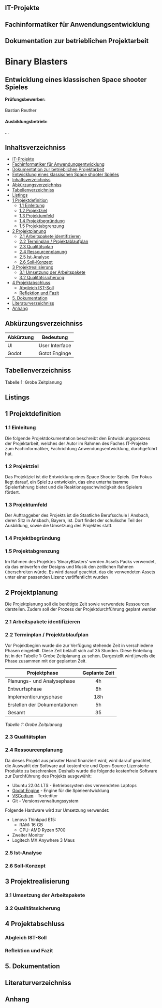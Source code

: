 ## IT-Projekte
## Fachinformatiker für Anwendungsentwicklung
## Dokumentation zur betrieblichen Projektarbeit
# Binary Blasters
## Entwicklung eines klassischen Space shooter Spieles


#### Prüfungsbewerber:
Bastian Reuther

#### Ausbildungsbetrieb:
...


## Inhaltsverzeichniss
- [IT-Projekte](#it-projekte)
- [Fachinformatiker für Anwendungsentwicklung](#fachinformatiker-für-anwendungsentwicklung)
- [Dokumentation zur betrieblichen Projektarbeit](#dokumentation-zur-betrieblichen-projektarbeit)
- [Entwicklung eines klassischen Space shooter Spieles](#entwicklung-eines-klassischen-space-shooter-spieles)
- [Inhaltsverzeichniss](#inhaltsverzeichniss)
- [Abkürzungsverzeichniss](#abkürzungsverzeichniss)
- [Tabellenverzeichniss](#tabellenverzeichniss)
- [Listings](#listings)
- [1 Projektdefinition](#1-projektdefinition)
  - [1.1 Einleitung](#11-einleitung)
  - [1.2 Projektziel](#12-projektziel)
  - [1.3 Projektumfeld](#13-projektumfeld)
  - [1.4 Projektbegründung](#14-projektbegründung)
  - [1.5 Projektabgrenzung](#15-projektabgrenzung)
- [2 Projektplanung](#2-projektplanung)
  - [2.1 Arbeitspakete identifizieren](#21-arbeitspakete-identifizieren)
  - [2.2 Terminplan / Projektablaufplan](#22-terminplan--projektablaufplan)
  - [2.3 Qualitätsplan](#23-qualitätsplan)
  - [2.4 Ressourcenplanung](#24-ressourcenplanung)
  - [2.5 Ist-Analyse](#25-ist-analyse)
  - [2.6 Soll-Konzept](#26-soll-konzept)
- [3 Projektrealisierung](#3-projektrealisierung)
  - [3.1 Umsetzung der Arbeitspakete](#31-umsetzung-der-arbeitspakete)
  - [3.2 Qualitätssicherung](#32-qualitätssicherung)
- [4 Projektabschluss](#4-projektabschluss)
  - [Abgleich IST-Soll](#abgleich-ist-soll)
  - [Reflektion und Fazit](#reflektion-und-fazit)
- [5. Dokumentation](#5-dokumentation)
- [Literaturverzeichniss](#literaturverzeichniss)
- [Anhang](#anhang)



## Abkürzungsverzeichniss
| Abkürzung | Bedeutung |
|--|--|
| UI | User Interface  |
| Godot | Gotot Enginge |

## Tabellenverzeichniss
Tabelle 1: Grobe Zeitplanung

## Listings

## 1 Projektdefinition
### 1.1 Einleitung
Die folgende Projektdokumentation beschreibt den Entwicklungsprozess der Projektarbeit,
welches der Autor im Rahmen des Faches IT-Projekte zum Fachinformatiker, Fachrichtung
Anwendungsentwicklung, durchgeführt hat.

### 1.2 Projektziel
Das Projektziel ist die Entwicklung eines Space Shooter Spiels. Der Fokus liegt darauf, ein Spiel zu entwickeln, das eine unterhaltsamme Spielerfahrung bietet und die Reaktionsgeschwindigkeit des Spielers fördert.

### 1.3 Projektumfeld
Der Auftraggeber des Projekts ist die Staatliche Berufsschule I Ansbach, deren Sitz in Ansbach, Bayern, ist. Dort findet der schulische Teil der Ausbildung, sowie die Umsetzung des Projektes statt.

### 1.4 Projektbegründung
### 1.5 Projektabgrenzung
Im Rahmen des Projektes 'BinaryBlasters' werden Assets Packs verwendet, da das entwerfen der Designs und Musik den zeitlichen Rahmen überschreiten würde. Es wird darauf geachtet, das die verwendeten Assets unter einer passenden Lizenz veröffentlicht wurden

## 2 Projektplanung
Die Projektplanung soll die benötigte Zeit sowie verwendete Ressourcen darstellen. Zudem soll der
Prozess der Projektdurchführung geplant werden
### 2.1 Arbeitspakete identifizieren
### 2.2 Terminplan / Projektablaufplan
Vor Projektbeginn wurde die zur Verfügung stehende Zeit in verschiedene Phasen eingeteilt. Diese Zeit
beläuft sich auf 35 Stunden. 
Diese Einteilung ist in der Tabelle 1: Grobe Zeitplanung zu sehen.
Dargestellt wird jeweils die Phase zusammen mit der geplanten Zeit.

| Projektphase | Geplante Zeit |
|--|:---:|
| Planungs- und Analysephase  | 4h |
| Entwurfsphase  | 8h |
| Implementierungsphase | 18h |
| Erstellen der Dokumentationen   | 5h |
| Gesamt  | 35 |
_Tabelle 1: Grobe Zeitplanung_



### 2.3 Qualitätsplan
### 2.4 Ressourcenplanung
Da dieses Projekt aus privater Hand finanziert wird, wird darauf geachtet, die Auswahlt der Software auf kostenfreie und Open-Source Lizensierte Produkte zu beschrenken. 
Deshalb wurde die folgende kostenfreie Software zur Durchführung des Projekts
ausgewählt: 
- Ubuntu 22.04 LTS - Betriebssystem des verwendeten Laptops
- [Godot Engine](https://godotengine.org/) - Engine für die Spieleentwicklung
- [VSCodium](https://vscodium.com/) - Texteditor
- Git - Versionsverwaltungssystem

Folgende Hardware wird zur Umsetzung verwendet:
- Lenovo Thinkpad E15:
  - RAM: 16 GB 
  - CPU: AMD Ryzen 5700
- Zweiter Monitor
- Logitech MX Anywhere 3 Maus

### 2.5 Ist-Analyse
### 2.6 Soll-Konzept

## 3 Projektrealisierung
### 3.1 Umsetzung der Arbeitspakete
### 3.2 Qualitätssicherung

## 4 Projektabschluss
### Abgleich IST-Soll
### Reflektion und Fazit

## 5. Dokumentation

## Literaturverzeichniss
## Anhang

